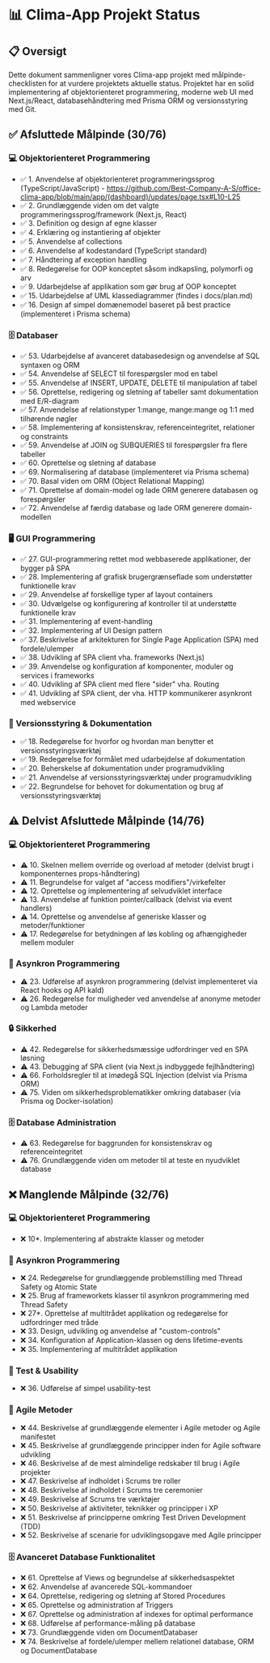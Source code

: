 # 📊 Clima-App Projekt Status

## 📋 Oversigt

Dette dokument sammenligner vores Clima-app projekt med målpinde-checklisten for at vurdere projektets aktuelle status. Projektet har en solid implementering af objektorienteret programmering, moderne web UI med Next.js/React, databasehåndtering med Prisma ORM og versionsstyring med Git.

## ✅ Afsluttede Målpinde (30/76)

### 💻 Objektorienteret Programmering

- ✅ 1. Anvendelse af objektorienteret programmeringssprog (TypeScript/JavaScript)
      - https://github.com/Best-Company-A-S/office-clima-app/blob/main/app/(dashboard)/updates/page.tsx#L10-L25
- ✅ 2. Grundlæggende viden om det valgte programmeringssprog/framework (Next.js, React)
- ✅ 3. Definition og design af egne klasser
- ✅ 4. Erklæring og instantiering af objekter
- ✅ 5. Anvendelse af collections
- ✅ 6. Anvendelse af kodestandard (TypeScript standard)
- ✅ 7. Håndtering af exception handling
- ✅ 8. Redegørelse for OOP konceptet såsom indkapsling, polymorfi og arv
- ✅ 9. Udarbejdelse af applikation som gør brug af OOP konceptet
- ✅ 15. Udarbejdelse af UML klassediagrammer (findes i docs/plan.md)
- ✅ 16. Design af simpel domænemodel baseret på best practice (implementeret i Prisma schema)

### 🗄️ Databaser

- ✅ 53. Udarbejdelse af avanceret databasedesign og anvendelse af SQL syntaxen og ORM
- ✅ 54. Anvendelse af SELECT til forespørgsler mod en tabel
- ✅ 55. Anvendelse af INSERT, UPDATE, DELETE til manipulation af tabel
- ✅ 56. Oprettelse, redigering og sletning af tabeller samt dokumentation med E/R-diagram
- ✅ 57. Anvendelse af relationstyper 1:mange, mange:mange og 1:1 med tilhørende nøgler
- ✅ 58. Implementering af konsistenskrav, referenceintegritet, relationer og constraints
- ✅ 59. Anvendelse af JOIN og SUBQUERIES til forespørgsler fra flere tabeller
- ✅ 60. Oprettelse og sletning af database
- ✅ 69. Normalisering af database (implementeret via Prisma schema)
- ✅ 70. Basal viden om ORM (Object Relational Mapping)
- ✅ 71. Oprettelse af domain-model og lade ORM generere databasen og forespørgsler
- ✅ 72. Anvendelse af færdig database og lade ORM generere domain-modellen

### 🖥️ GUI Programmering

- ✅ 27. GUI-programmering rettet mod webbaserede applikationer, der bygger på SPA
- ✅ 28. Implementering af grafisk brugergrænseflade som understøtter funktionelle krav
- ✅ 29. Anvendelse af forskellige typer af layout containers
- ✅ 30. Udvælgelse og konfigurering af kontroller til at understøtte funktionelle krav
- ✅ 31. Implementering af event-handling
- ✅ 32. Implementering af UI Design pattern
- ✅ 37. Beskrivelse af arkitekturen for Single Page Application (SPA) med fordele/ulemper
- ✅ 38. Udvikling af SPA client vha. frameworks (Next.js)
- ✅ 39. Anvendelse og konfiguration af komponenter, moduler og services i frameworks
- ✅ 40. Udvikling af SPA client med flere "sider" vha. Routing
- ✅ 41. Udvikling af SPA client, der vha. HTTP kommunikerer asynkront med webservice

### 📝 Versionsstyring & Dokumentation

- ✅ 18. Redegørelse for hvorfor og hvordan man benytter et versionsstyringsværktøj
- ✅ 19. Redegørelse for formålet med udarbejdelse af dokumentation
- ✅ 20. Beherskelse af dokumentation under programudvikling
- ✅ 21. Anvendelse af versionsstyringsværktøj under programudvikling
- ✅ 22. Begrundelse for behovet for dokumentation og brug af versionsstyringsværktøj

## ⚠️ Delvist Afsluttede Målpinde (14/76)

### 💻 Objektorienteret Programmering

- ⚠️ 10. Skelnen mellem override og overload af metoder (delvist brugt i komponenternes props-håndtering)
- ⚠️ 11. Begrundelse for valget af "access modifiers"/virkefelter
- ⚠️ 12. Oprettelse og implementering af selvudviklet interface
- ⚠️ 13. Anvendelse af funktion pointer/callback (delvist via event handlers)
- ⚠️ 14. Oprettelse og anvendelse af generiske klasser og metoder/funktioner
- ⚠️ 17. Redegørelse for betydningen af løs kobling og afhængigheder mellem moduler

### 🔄 Asynkron Programmering

- ⚠️ 23. Udførelse af asynkron programmering (delvist implementeret via React hooks og API kald)
- ⚠️ 26. Redegørelse for muligheder ved anvendelse af anonyme metoder og Lambda metoder

### 🔒 Sikkerhed

- ⚠️ 42. Redegørelse for sikkerhedsmæssige udfordringer ved en SPA løsning
- ⚠️ 43. Debugging af SPA client (via Next.js indbyggede fejlhåndtering)
- ⚠️ 66. Forholdsregler til at imødegå SQL Injection (delvist via Prisma ORM)
- ⚠️ 75. Viden om sikkerhedsproblematikker omkring databaser (via Prisma og Docker-isolation)

### 🗄️ Database Administration

- ⚠️ 63. Redegørelse for baggrunden for konsistenskrav og referenceintegritet
- ⚠️ 76. Grundlæggende viden om metoder til at teste en nyudviklet database

## ❌ Manglende Målpinde (32/76)

### 💻 Objektorienteret Programmering

- ❌ 10\*. Implementering af abstrakte klasser og metoder

### 🔄 Asynkron Programmering

- ❌ 24. Redegørelse for grundlæggende problemstilling med Thread Safety og Atomic State
- ❌ 25. Brug af frameworkets klasser til asynkron programmering med Thread Safety
- ❌ 27\*. Oprettelse af multitrådet applikation og redegørelse for udfordringer med tråde
- ❌ 33. Design, udvikling og anvendelse af "custom-controls"
- ❌ 34. Konfiguration af Application-klassen og dens lifetime-events
- ❌ 35. Implementering af multitrådet applikation

### 🧪 Test & Usability

- ❌ 36. Udførelse af simpel usability-test

### 🔄 Agile Metoder

- ❌ 44. Beskrivelse af grundlæggende elementer i Agile metoder og Agile manifestet
- ❌ 45. Beskrivelse af grundlæggende principper inden for Agile software udvikling
- ❌ 46. Beskrivelse af de mest almindelige redskaber til brug i Agile projekter
- ❌ 47. Beskrivelse af indholdet i Scrums tre roller
- ❌ 48. Beskrivelse af indholdet i Scrums tre ceremonier
- ❌ 49. Beskrivelse af Scrums tre værktøjer
- ❌ 50. Beskrivelse af aktiviteter, teknikker og principper i XP
- ❌ 51. Beskrivelse af principperne omkring Test Driven Development (TDD)
- ❌ 52. Beskrivelse af scenarie for udviklingsopgave med Agile principper

### 🗄️ Avanceret Database Funktionalitet

- ❌ 61. Oprettelse af Views og begrundelse af sikkerhedsaspektet
- ❌ 62. Anvendelse af avancerede SQL-kommandoer
- ❌ 64. Oprettelse, redigering og sletning af Stored Procedures
- ❌ 65. Oprettelse og administration af Triggers
- ❌ 67. Oprettelse og administration af indexes for optimal performance
- ❌ 68. Udførelse af performance-måling på database
- ❌ 73. Grundlæggende viden om DocumentDatabaser
- ❌ 74. Beskrivelse af fordele/ulemper mellem relationel database, ORM og DocumentDatabase
